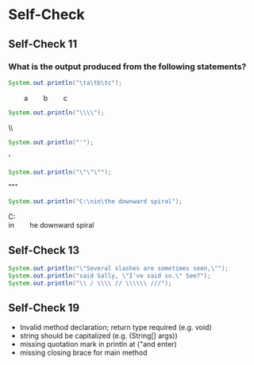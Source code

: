 # Self-Check

## Self-Check 11
### What is the output produced from the following statements?
```java
System.out.println("\ta\tb\tc");
```
&nbsp;&nbsp;&nbsp;&nbsp;&nbsp;&nbsp;&nbsp;&nbsp;a&nbsp;&nbsp;&nbsp;&nbsp;&nbsp;&nbsp;&nbsp;&nbsp;b&nbsp;&nbsp;&nbsp;&nbsp;&nbsp;&nbsp;&nbsp;&nbsp;c
  
```java
System.out.println("\\\\");
```
\\\\

```java
System.out.println("'");
```
'

```java
System.out.println("\"\"\"");
```
"""

```java
System.out.println("C:\nin\the downward spiral");
```
C:  
in&nbsp;&nbsp;&nbsp;&nbsp;&nbsp;&nbsp;&nbsp;&nbsp;he downward spiral

## Self-Check 13
```java
System.out.println("\"Several slashes are sometimes seen,\"");
System.out.println("said Sally, \"I've said so.\" See?");
System.out.println("\\ / \\\\ // \\\\\\ ///");
```
## Self-Check 19
- Invalid method declaration; return type required (e.g. void)
- string should be capitalized (e.g. (String[] args))
- missing quotation mark in println at ("and enter)
- missing closing brace for main method
